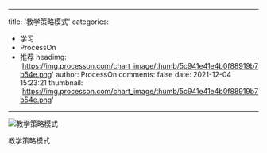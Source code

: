 
---
title: '教学策略模式'
categories: 
 - 学习
 - ProcessOn
 - 推荐
headimg: 'https://img.processon.com/chart_image/thumb/5c941e41e4b0f88919b7b54e.png'
author: ProcessOn
comments: false
date: 2021-12-04 15:23:21
thumbnail: 'https://img.processon.com/chart_image/thumb/5c941e41e4b0f88919b7b54e.png'
---

<div>   
<img class="thumb" alt="教学策略模式" src="https://img.processon.com/chart_image/thumb/5c941e41e4b0f88919b7b54e.png" referrerpolicy="no-referrer">
<p>教学策略模式</p>  
</div>
            